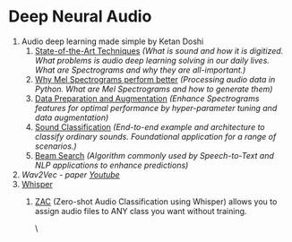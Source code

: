 # Deep Neural Audio

1. Audio deep learning made simple by Ketan Doshi
   1. [State-of-the-Art Techniques](https://towardsdatascience.com/audio-deep-learning-made-simple-part-1-state-of-the-art-techniques-da1d3dff2504) _(What is sound and how it is digitized. What problems is audio deep learning solving in our daily lives. What are Spectrograms and why they are all-important.)_
   2. [Why Mel Spectrograms perform better](https://towardsdatascience.com/audio-deep-learning-made-simple-part-2-why-mel-spectrograms-perform-better-aad889a93505) _(Processing audio data in Python. What are Mel Spectrograms and how to generate them)_
   3. [Data Preparation and Augmentation](https://towardsdatascience.com/audio-deep-learning-made-simple-part-3-data-preparation-and-augmentation-24c6e1f6b52) _(Enhance Spectrograms features for optimal performance by hyper-parameter tuning and data augmentation)_
   4. [Sound Classification](https://towardsdatascience.com/audio-deep-learning-made-simple-sound-classification-step-by-step-cebc936bbe5) _(End-to-end example and architecture to classify ordinary sounds. Foundational application for a range of scenarios.)_
   5. [Beam Search](https://towardsdatascience.com/foundations-of-nlp-explained-visually-beam-search-how-it-works-1586b9849a24) _(Algorithm commonly used by Speech-to-Text and NLP applications to enhance predictions)_
2. _Wav2Vec - paper_ [_Youtube_](https://www.youtube.com/watch?v=fMqYul2TvBE)
3. [Whisper](https://github.com/openai/whisper)&#x20;
   1.  [ZAC](https://github.com/jumon/zac) (Zero-shot Audio Classification using Whisper) allows you to assign audio files to ANY class you want without training.

       \
